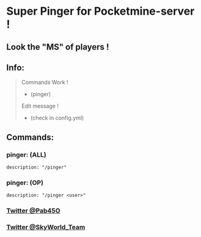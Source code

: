# Super Pinger for Pocketmine-server !

## Look the "MS" of players !

## Info:
> 
> Commands Work ! 
> - (pinger)
>
> Edit message !
>  - (check in config.yml)
> 

## Commands:

  ### pinger: (ALL)
    description: "/pinger"

  ### pinger: (OP)
    description: "/pinger <user>"

### [Twitter @Pab45O](https://twitter.com/Pab45O)

### [Twitter @SkyWorld_Team](https://twitter.com/SkyWorld_Team)
